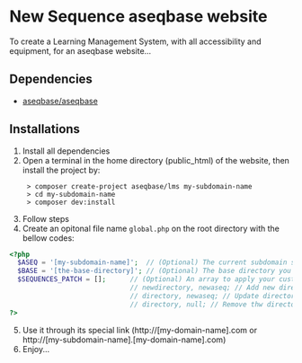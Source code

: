 # New Sequence aseqbase website
To create a Learning Management System, with all accessibility and equipment, for an aseqbase website...
## Dependencies
* <a href="http://github.com//aseqbase/aseqbase">aseqbase/aseqbase</a>
## Installations
1. Install all dependencies
2. Open a terminal in the home directory (public_html) of the website, then install the project by:
   ``` shell
 	> composer create-project aseqbase/lms my-subdomain-name
	> cd my-subdomain-name
 	> composer dev:install
   ```
3. Follow steps
4. Create an opitonal file name `global.php` on the root directory with the bellow codes:
  ``` php
  <?php
	$ASEQ = '[my-subdomain-name]'; 	// (Optional) The current subdomain sequence or leave null if this file is in the root directory
	$BASE = '[the-base-directory]'; // (Optional) The base directory you want to inherit all properties except what you changed
	$SEQUENCES_PATCH = []; 		// (Optional) An array to apply your custom changes in \_::$Sequences
								// newdirectory, newaseq; // Add new directory to the \_::$Sequences
								// directory, newaseq; // Update directory in the \_::$Sequences
								// directory, null; // Remove thw directory from the \_::$Sequences
  ?>
  ```
5. Use it through its special link (http://[my-domain-name].com or http://[my-subdomain-name].[my-domain-name].com)
6. Enjoy...